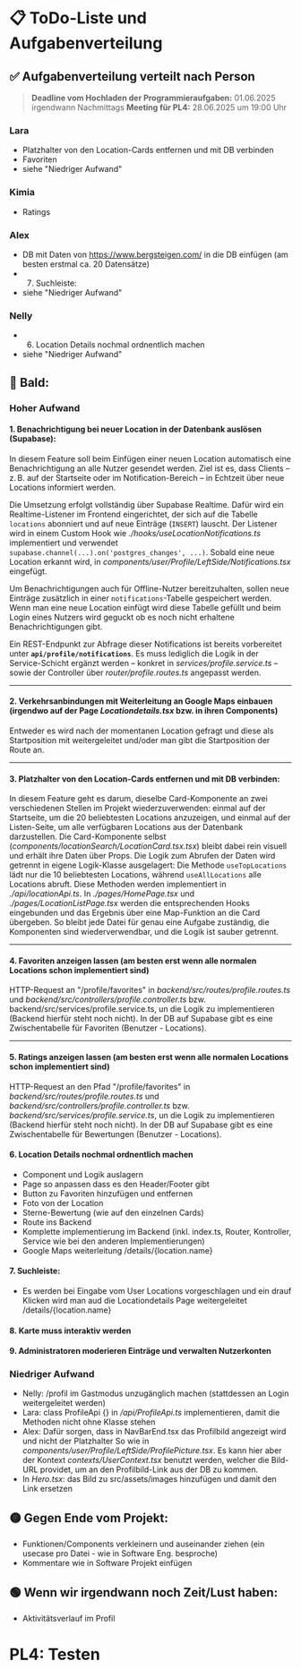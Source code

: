 # 📋 ToDo-Liste und Aufgabenverteilung

## ✅ Aufgabenverteilung verteilt nach Person
> **Deadline vom Hochladen der Programmieraufgaben:** 01.06.2025 irgendwann Nachmittags
> **Meeting für PL4:** 28.06.2025 um 19:00 Uhr

### Lara
- Platzhalter von den Location-Cards entfernen und mit DB verbinden
- Favoriten
- siehe "Niedriger Aufwand"

### Kimia
- Ratings

### Alex
- DB mit Daten von https://www.bergsteigen.com/ in die DB einfügen (am besten erstmal ca. 20 Datensätze)
- 7. Suchleiste:
- siehe "Niedriger Aufwand"

### Nelly
- 6. Location Details nochmal ordnentlich machen
- siehe "Niedriger Aufwand"


## 🔴 Bald:
### Hoher Aufwand
#### 1. Benachrichtigung bei neuer Location in der Datenbank auslösen (Supabase):
In diesem Feature soll beim Einfügen einer neuen Location automatisch eine Benachrichtigung an alle Nutzer gesendet werden. Ziel ist es, dass Clients – z. B. auf der Startseite oder im Notification-Bereich – in Echtzeit über neue Locations informiert werden.

Die Umsetzung erfolgt vollständig über Supabase Realtime. Dafür wird ein Realtime-Listener im Frontend eingerichtet, der sich auf die Tabelle `locations` abonniert und auf neue Einträge (`INSERT`) lauscht. Der Listener wird in einem Custom Hook wie *./hooks/useLocationNotifications.ts* implementiert und verwendet `supabase.channel(...).on('postgres_changes', ...)`. Sobald eine neue Location erkannt wird, in *components/user/Profile/LeftSide/Notifications.tsx* eingefügt.

Um Benachrichtigungen auch für Offline-Nutzer bereitzuhalten, sollen neue Einträge zusätzlich in einer `notifications`-Tabelle gespeichert werden. Wenn man eine neue Location einfügt wird diese Tabelle gefüllt und beim Login eines Nutzers wird geguckt ob es noch nicht erhaltene Benachrichtigungen gibt.

Ein REST-Endpunkt zur Abfrage dieser Notifications ist bereits vorbereitet unter **`api/profile/notifications`**. Es muss lediglich die Logik in der Service-Schicht ergänzt werden – konkret in *services/profile.service.ts* – sowie der Controller über *router/profile.routes.ts* angepasst werden.

---

#### 2. Verkehrsanbindungen mit Weiterleitung an Google Maps einbauen (irgendwo auf der Page ***Locationdetails.tsx*** bzw. in ihren Components)
Entweder es wird nach der momentanen Location gefragt und diese als Startposition mit weitergeleitet und/oder man gibt die Startposition der Route an.

---

#### 3. Platzhalter von den Location-Cards entfernen und mit DB verbinden:
In diesem Feature geht es darum, dieselbe Card-Komponente an zwei verschiedenen Stellen im Projekt wiederzuverwenden: einmal auf der Startseite, um die 20 beliebtesten Locations anzuzeigen, und einmal auf der Listen-Seite, um alle verfügbaren Locations aus der Datenbank darzustellen. Die Card-Komponente selbst (*components/locationSearch/LocationCard.tsx.tsx*) bleibt dabei rein visuell und erhält ihre Daten über Props. Die Logik zum Abrufen der Daten wird getrennt in eigene Logik-Klasse ausgelagert: Die Methode ```useTopLocations``` lädt nur die 10 beliebtesten Locations, während ```useAllLocations``` alle Locations abruft. Diese Methoden werden implementiert in *./api/locationApi.ts*. In *./pages/HomePage.tsx* und *./pages/LocationListPage.tsx* werden die entsprechenden Hooks eingebunden und das Ergebnis über eine Map-Funktion an die Card übergeben. So bleibt jede Datei für genau eine Aufgabe zuständig, die Komponenten sind wiederverwendbar, und die Logik ist sauber getrennt.

---

#### 4. Favoriten anzeigen lassen (am besten erst wenn alle normalen Locations schon implementiert sind)
HTTP-Request an "/profile/favorites" in *backend/src/routes/profile.routes.ts* und *backend/src/controllers/profile.controller.ts* bzw.
backend/src/services/profile.service.ts, un die Logik zu implementieren (Backend hierfür steht noch nicht).
In der DB auf Supabase gibt es eine Zwischentabelle für Favoriten (Benutzer - Locations).

---

#### 5. Ratings anzeigen lassen (am besten erst wenn alle normalen Locations schon implementiert sind)
HTTP-Request an den Pfad "/profile/favorites" in *backend/src/routes/profile.routes.ts* und *backend/src/controllers/profile.controller.ts* bzw.
*backend/src/services/profile.service.ts*, un die Logik zu implementieren (Backend hierfür steht noch nicht).
In der DB auf Supabase gibt es eine Zwischentabelle für Bewertungen (Benutzer - Locations).

#### 6. Location Details nochmal ordnentlich machen
- Component und Logik auslagern
- Page so anpassen dass es den Header/Footer gibt
- Button zu Favoriten hinzufügen und entfernen
- Foto von der Location
- Sterne-Bewertung (wie auf den einzelnen Cards)
- Route ins Backend
- Komplette implementierung im Backend (inkl. index.ts, Router, Kontroller, Service wie bei den anderen Implementierungen)
- Google Maps weiterleitung
/details/{location.name}

#### 7. Suchleiste:
- Es werden bei Eingabe vom User Locations vorgeschlagen und ein drauf Klicken wird man aud die Locationdetails Page weitergeleitet
/details/{location.name}

#### 8. Karte muss interaktiv werden

#### 9. Administratoren moderieren Einträge und verwalten Nutzerkonten

### Niedriger Aufwand

- Nelly: /profil im Gastmodus unzugänglich machen (stattdessen an Login weitergeleitet werden)
- Lara: class ProfileApi {} in */api/ProfileApi.ts* implementieren, damit die Methoden nicht ohne Klasse stehen
- Alex: Dafür sorgen, dass in NavBarEnd.tsx das Profilbild angezeigt wird und nicht der Platzhalter
So wie in *components/user/Profile/LeftSide/ProfilePicture.tsx*. Es kann hier aber der Kontext *contexts/UserContext.tsx* benutzt werden, welcher die Bild-URL providet, um an den Profilbild-Link aus der DB zu kommen.
- In *Hero.tsx*: das Bild zu src/assets/images hinzufügen und damit den Link ersetzen


## 🟡 Gegen Ende vom Projekt:
- Funktionen/Components verkleinern und auseinander ziehen (ein usecase pro Datei - wie in Software Eng. besproche)
- Kommentare wie in Software Projekt einfügen

## 🟢 Wenn wir irgendwann noch Zeit/Lust haben:
- Aktivitätsverlauf im Profil

# PL4: Testen


